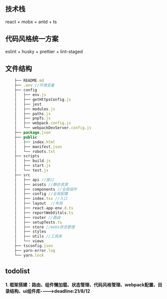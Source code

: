 
## 技术栈

react + mobx + antd + ts

## 代码风格统一方案
eslint + husky + prettier + lint-staged

## 文件结构
```javascript
    ├── README.md
    ├── .env //环境变量
    ├── config
    │   ├── env.js
    │   ├── getHttpsConfig.js
    │   ├── jest
    │   ├── modules.js
    │   ├── paths.js
    │   ├── pnpTs.js
    │   ├── webpack.config.js
    │   └── webpackDevServer.config.js
    ├── package.json
    ├── public
    │   ├── index.html
    │   ├── manifest.json
    │   └── robots.txt
    ├── scripts
    │   ├── build.js
    │   ├── start.js
    │   └── test.js
    ├── src
    │   ├── api //接口
    │   ├── assets //静态资源
    │   ├── components //全局组件
    │   ├── config //全局配置
    │   ├── index.tsx //入口
    │   ├── layout  //布局
    │   ├── react-app-env.d.ts
    │   ├── reportWebVitals.ts
    │   ├── router //路由
    │   ├── setupTests.ts
    │   ├── store //mobx状态管理
    │   ├── styles
    │   ├── utils //工具库
    │   └── views
    ├── tsconfig.json
    ├── yarn-error.log
    └── yarn.lock
```

## todolist

#### 1. 框架搭建：路由、组件懒加载、状态管理、代码风格管理、webpack配置、目录结构、ui组件库---->deadline:21/8/12

